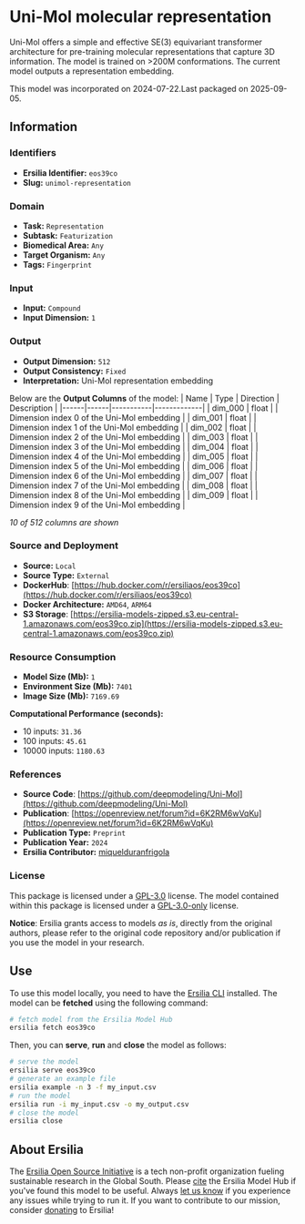 # Uni-Mol molecular representation

Uni-Mol offers a simple and effective SE(3) equivariant transformer architecture for pre-training molecular representations that capture 3D information. The model is trained on >200M conformations. The current model outputs a representation embedding.

This model was incorporated on 2024-07-22.Last packaged on 2025-09-05.

## Information
### Identifiers
- **Ersilia Identifier:** `eos39co`
- **Slug:** `unimol-representation`

### Domain
- **Task:** `Representation`
- **Subtask:** `Featurization`
- **Biomedical Area:** `Any`
- **Target Organism:** `Any`
- **Tags:** `Fingerprint`

### Input
- **Input:** `Compound`
- **Input Dimension:** `1`

### Output
- **Output Dimension:** `512`
- **Output Consistency:** `Fixed`
- **Interpretation:** Uni-Mol representation embedding

Below are the **Output Columns** of the model:
| Name | Type | Direction | Description |
|------|------|-----------|-------------|
| dim_000 | float |  | Dimension index 0 of the Uni-Mol embedding |
| dim_001 | float |  | Dimension index 1 of the Uni-Mol embedding |
| dim_002 | float |  | Dimension index 2 of the Uni-Mol embedding |
| dim_003 | float |  | Dimension index 3 of the Uni-Mol embedding |
| dim_004 | float |  | Dimension index 4 of the Uni-Mol embedding |
| dim_005 | float |  | Dimension index 5 of the Uni-Mol embedding |
| dim_006 | float |  | Dimension index 6 of the Uni-Mol embedding |
| dim_007 | float |  | Dimension index 7 of the Uni-Mol embedding |
| dim_008 | float |  | Dimension index 8 of the Uni-Mol embedding |
| dim_009 | float |  | Dimension index 9 of the Uni-Mol embedding |

_10 of 512 columns are shown_
### Source and Deployment
- **Source:** `Local`
- **Source Type:** `External`
- **DockerHub**: [https://hub.docker.com/r/ersiliaos/eos39co](https://hub.docker.com/r/ersiliaos/eos39co)
- **Docker Architecture:** `AMD64`, `ARM64`
- **S3 Storage**: [https://ersilia-models-zipped.s3.eu-central-1.amazonaws.com/eos39co.zip](https://ersilia-models-zipped.s3.eu-central-1.amazonaws.com/eos39co.zip)

### Resource Consumption
- **Model Size (Mb):** `1`
- **Environment Size (Mb):** `7401`
- **Image Size (Mb):** `7169.69`

**Computational Performance (seconds):**
- 10 inputs: `31.36`
- 100 inputs: `45.61`
- 10000 inputs: `1180.63`

### References
- **Source Code**: [https://github.com/deepmodeling/Uni-Mol](https://github.com/deepmodeling/Uni-Mol)
- **Publication**: [https://openreview.net/forum?id=6K2RM6wVqKu](https://openreview.net/forum?id=6K2RM6wVqKu)
- **Publication Type:** `Preprint`
- **Publication Year:** `2024`
- **Ersilia Contributor:** [miquelduranfrigola](https://github.com/miquelduranfrigola)

### License
This package is licensed under a [GPL-3.0](https://github.com/ersilia-os/ersilia/blob/master/LICENSE) license. The model contained within this package is licensed under a [GPL-3.0-only](LICENSE) license.

**Notice**: Ersilia grants access to models _as is_, directly from the original authors, please refer to the original code repository and/or publication if you use the model in your research.


## Use
To use this model locally, you need to have the [Ersilia CLI](https://github.com/ersilia-os/ersilia) installed.
The model can be **fetched** using the following command:
```bash
# fetch model from the Ersilia Model Hub
ersilia fetch eos39co
```
Then, you can **serve**, **run** and **close** the model as follows:
```bash
# serve the model
ersilia serve eos39co
# generate an example file
ersilia example -n 3 -f my_input.csv
# run the model
ersilia run -i my_input.csv -o my_output.csv
# close the model
ersilia close
```

## About Ersilia
The [Ersilia Open Source Initiative](https://ersilia.io) is a tech non-profit organization fueling sustainable research in the Global South.
Please [cite](https://github.com/ersilia-os/ersilia/blob/master/CITATION.cff) the Ersilia Model Hub if you've found this model to be useful. Always [let us know](https://github.com/ersilia-os/ersilia/issues) if you experience any issues while trying to run it.
If you want to contribute to our mission, consider [donating](https://www.ersilia.io/donate) to Ersilia!
